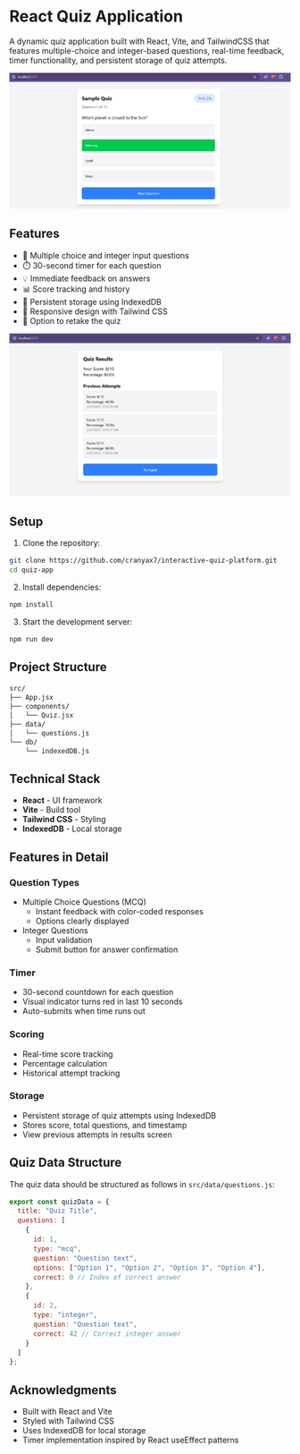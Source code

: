 # React Quiz Application

A dynamic quiz application built with React, Vite, and TailwindCSS that features multiple-choice and integer-based questions, real-time feedback, timer functionality, and persistent storage of quiz attempts.

![Quiz Interface](https://github.com/cranyax7/interactive-quiz-platform/blob/main/public/sampleQuiz.png)

## Features

- 🎯 Multiple choice and integer input questions
- ⏱️ 30-second timer for each question
- 💡 Immediate feedback on answers
- 📊 Score tracking and history
- 💾 Persistent storage using IndexedDB
- 🎨 Responsive design with Tailwind CSS
- 🔄 Option to retake the quiz

![Quiz Results](https://github.com/cranyax7/interactive-quiz-platform/blob/main/public/quizResult.png)

## Setup

1. Clone the repository:
```bash
git clone https://github.com/cranyax7/interactive-quiz-platform.git
cd quiz-app
```

2. Install dependencies:
```bash
npm install
```

3. Start the development server:
```bash
npm run dev
```

## Project Structure

```
src/
├── App.jsx
├── components/
│   └── Quiz.jsx
├── data/
│   └── questions.js
└── db/
    └── indexedDB.js
```

## Technical Stack

- **React** - UI framework
- **Vite** - Build tool
- **Tailwind CSS** - Styling
- **IndexedDB** - Local storage

## Features in Detail

### Question Types
- Multiple Choice Questions (MCQ)
  - Instant feedback with color-coded responses
  - Options clearly displayed
- Integer Questions
  - Input validation
  - Submit button for answer confirmation

### Timer
- 30-second countdown for each question
- Visual indicator turns red in last 10 seconds
- Auto-submits when time runs out

### Scoring
- Real-time score tracking
- Percentage calculation
- Historical attempt tracking

### Storage
- Persistent storage of quiz attempts using IndexedDB
- Stores score, total questions, and timestamp
- View previous attempts in results screen

## Quiz Data Structure

The quiz data should be structured as follows in `src/data/questions.js`:

```javascript
export const quizData = {
  title: "Quiz Title",
  questions: [
    {
      id: 1,
      type: "mcq",
      question: "Question text",
      options: ["Option 1", "Option 2", "Option 3", "Option 4"],
      correct: 0 // Index of correct answer
    },
    {
      id: 2,
      type: "integer",
      question: "Question text",
      correct: 42 // Correct integer answer
    }
  ]
};
```

## Acknowledgments

- Built with React and Vite
- Styled with Tailwind CSS
- Uses IndexedDB for local storage
- Timer implementation inspired by React useEffect patterns